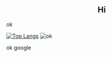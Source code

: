 <h2 align="center">Hi</h2>

ok

[![Top Langs](https://github-readme-stats-eight-lac-66.vercel.app/api/top-langs/?username=Punuy&theme=dark)](https://www.youtube.com/watch?v=dQw4w9WgXcQ)
![ok](https://media.discordapp.net/attachments/972801882764492830/1081533846983544883/image.png)

ok google
